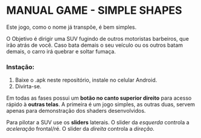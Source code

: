 # MANUAL GAME - SIMPLE SHAPES #

Este jogo, como o nome já transpõe, é bem simples.

O Objetivo é dirigir uma SUV fugindo de outros motoristas barbeiros, que irão atrás de você.
Caso bata demais o seu veículo ou os outros batam demais, o carro irá quebrar e soltar fumaça.

### Instação: ###
1. Baixe o .apk neste repositório, instale no celular Android.
2. Divirta-se.

Em todas as fases possui um **botão no canto superior direito** para acesso rápido à **outras telas**.
A primeira é um jogo simples, as outras duas, servem apenas para demonstração dos shaders desenvolvidos.

Para pilotar a SUV use os **sliders** laterais.
O slider da _esquerda_ controla a _aceleração_ frontal/ré.
O slider da _direita_ controla a _direção_.